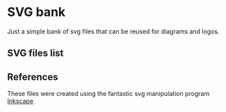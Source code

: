 # SVG bank
Just a simple bank of svg files that can be reused for diagrams and logos.

## SVG files list

## References
These files were created using the fantastic svg manipulation program
[Inkscape](https://inkscape.org/)

